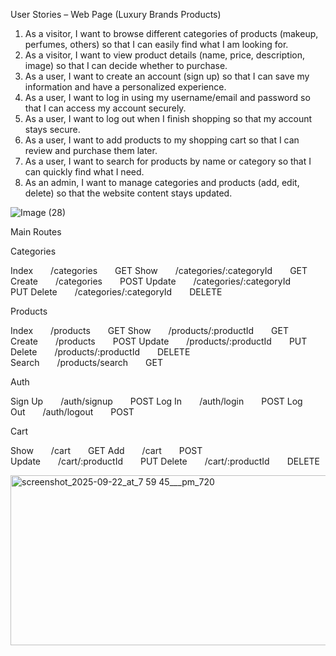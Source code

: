 User Stories – Web Page (Luxury Brands Products)
1. As a visitor, I want to browse different categories of products (makeup, perfumes, others) so that I can easily find what I am looking for.
2. As a visitor, I want to view product details (name, price, description, image) so that I can decide whether to purchase.
3. As a user, I want to create an account (sign up) so that I can save my information and have a personalized experience.
4. As a user, I want to log in using my username/email and password so that I can access my account securely.
5. As a user, I want to log out when I finish shopping so that my account stays secure.
6. As a user, I want to add products to my shopping cart so that I can review and purchase them later.
7. As a user, I want to search for products by name or category so that I can quickly find what I need.
8. As an admin, I want to manage categories and products (add, edit, delete) so that the website content stays updated.
 
![Image (28)](https://github.com/user-attachments/assets/fa3945c2-64c7-4d6b-814f-8c1434dc0e68)



Main Routes

Categories

Index  /categories  GET
Show  /categories/:categoryId  GET
Create  /categories  POST
Update  /categories/:categoryId  PUT
Delete  /categories/:categoryId  DELETE

Products

Index  /products  GET
Show  /products/:productId  GET
Create  /products  POST
Update  /products/:productId  PUT
Delete  /products/:productId  DELETE
Search  /products/search  GET

Auth

Sign Up  /auth/signup  POST
Log In  /auth/login  POST
Log Out  /auth/logout  POST

Cart

Show  /cart  GET
Add  /cart  POST
Update  /cart/:productId  PUT
Delete  /cart/:productId  DELETE

<img width="720" height="272" alt="screenshot_2025-09-22_at_7 59 45___pm_720" src="https://github.com/user-attachments/assets/62746b77-991c-49f0-84bf-d79ca8959fd7" />





